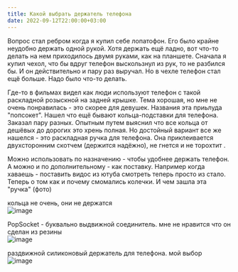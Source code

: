 ```yaml
---
title: Какой выбрать держатель телефона
date: 2022-09-12T22:00:00+03:00
---
```

Вопрос стал ребром когда я купил себе лопатофон. Его было крайне неудобно держать одной рукой. Хотя держать ещё ладно, вот что-то делать на нем приходилось двумя руками, как на планшете. Сначала я купил чехол, что бы вдруг телефон выскользнул из рук, то не разбился бы. И он действительно и пару раз выручал. Но в чехле телефон стал ещё больше. Надо было что-то делать. 

Где-то в фильмах видел как люди используют телефон с такой раскладной розыскной на задней крышке. Тема хорошая, но мне не очень понравилась - это скорее для девушек. Названия эта приьлуда "попсокет". Нашел что ещё бывают кольца-подставки для телефона. Заказал пару разных. Опытным путем выяснил что все кольца от дешёвых до дорогих это хрень полная. Но достойный вариант все же нашелся - это раскладная ручка для телефона. Она приклеивается двухсторонним скотчем (держится надёжно), не гнется и не торохтит . 

Можно использовать по назначению - чтобы удобнее держать телефон. А можно и по дополнительному - как поставку. Например когда хаваешь - поставить видос из ютуба смотреть теперь просто из стало. 
Теперь о том как и почему смомались колечки. И чем зашла эта "ручка" (фото)

кольца не очень, они не держатся  
![image](https://user-images.githubusercontent.com/17731587/189768483-ccc4acbb-6e44-4ead-8ad3-540b442a72e1.png)

PopSocket - буквально выдвижной соединитель. мне не нравится что он сделан из резины  
![image](https://user-images.githubusercontent.com/17731587/189769659-16a205ec-4706-45cb-a029-13c2be0d1933.png)

раздвижной силиконовый держатель для телефона. мой выбор  
![image](https://user-images.githubusercontent.com/17731587/189769502-2014fb1a-8d7b-463e-a20f-2b879b8f4c65.png)
